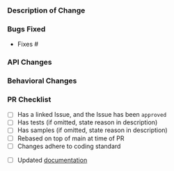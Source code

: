 <!-- 
Hey there friend! First of all, thank you so much for this PR!
Some things that you should be aware of before opening this amazing PR❣

1. Please check if you are targeting the correct branch, we work on two branches and you should target the:
**main**: If you are fixing a bug and this bug doesn't change our public APIs
**develop**: If you are fixing a bug that introduces an API change, for example when you are implementing a new feature.
If you are not sure what branch target, ping one of the team directly or ask in the PR/issue and we will get back to you ASAP!

2. Before doing a lot of work, please check if there's an open issue for this chang, If not, please open an issue first so we can discuss upfront.

Also make sure you've read our Contribution guide here: https://github.com/xamarin/XamarinCommunityToolkit/blob/pj/update-pr-template/CONTRIBUTING.md
-->

### Description of Change ###

<!-- Describe your changes here. -->

### Bugs Fixed ###
<!-- Provide links to issues here. Ensure that a GitHub issue was created for your feature or bug fix before sending PR. -->

- Fixes #

### API Changes ###

<!-- List all API changes here (or just put None), example:

Added: 
 
- `string Class.Property { get; set; }`
- `void Class.Method();`

Changed:

 - `object Cell.OldPropertyName` => `object Cell.NewPropertyName`
 
If there is an entirely new API, then you can use a more verbose style:

```csharp
public static class NewClass {
    public static int SomeProperty { get; set; }
    public static void SomeMethod(string value);
}
``` -->

### Behavioral Changes ###

<!-- Describe any non-bug related behavioral changes that may change how users app behaves when upgrading to this version of the codebase. -->

### PR Checklist ###
<!-- Please check all the things you did here and double-check that you got it all, or state why you didn't do something -->
- [ ] Has a linked Issue, and the Issue has been `approved`
- [ ] Has tests (if omitted, state reason in description)
- [ ] Has samples (if omitted, state reason in description)
- [ ] Rebased on top of main at time of PR
- [ ] Changes adhere to coding standard
<!-- If at all possible, please update/add the documentation on the repo below. We would very much appreciate that. If you are unable to, please consider at least opening an issue on the repo below so we know that Docs still need to be adjusted/created. Thanks! <3 -->
- [ ] Updated [documentation](https://github.com/MicrosoftDocs/xamarin-communitytoolkit)
